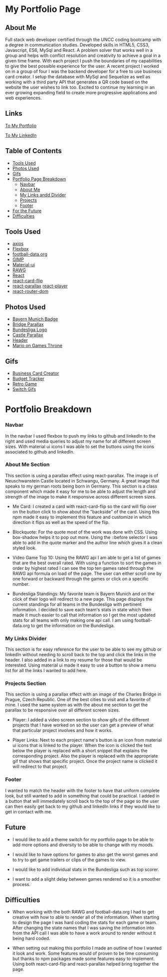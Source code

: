 # My Portfolio Page

## About Me

Full stack web developer certified through the UNCC coding bootcamp with a degree in communication studies. Developed skills in HTML5, CSS3, Javascript, ES6, MySql and React. A problem solver that works well in a group and helps with conflict resolution and creativity to achieve a goal in a given time frame. With each project I push the boundaries of my capabilities to give the best possible experience for the user. A recent project I worked on in a group of four I was the backend developer for a free to use business card creator. I setup the database with MySql and Sequelize as well as working with a third party API that generates a QR code based on the website the user wishes to link too. Excited to continue my learning in an ever growing expanding field to create more progressive applications and web experiences.

## Links

[To My Portfolio](https://mrtrpak.github.io/my-page/)

[To My LinkedIn](https://www.linkedin.com/in/michael-trpak/)

## Table of Contents

- [Tools Used](#Tools-Used)
- [Photos Used](#Photos-Used)
- [Gifs](#Gifs)
- [Portfolio Page Breakdown](#Portfolio-Breakdown)
  * [Navbar](#Navbar)
  * [About Me](#About-Me-Section)
  * [My Links andd Divider](#My-Links-Divider)
  * [Projects](#Projects-Section)
  * [Footer](#Footer)
- [For the Future](#Future)
- [Difficulties](#Difficulties)

## Tools Used

- [axios](https://www.npmjs.com/package/axios)
- [Flexbox](https://yoksel.github.io/flex-cheatsheet/#align-items)
- [football-data.org](https://www.football-data.org/documentation/api)
- [GIMP](https://www.gimp.org/)
- [Material-ui](https://material-ui.com/)
- [RAWG](https://rawg.io/apidocs)
- [React](https://reactjs.org/)
- [react-card-flip](https://www.npmjs.com/package/react-card-flip)
- [react-parallax](https://www.npmjs.com/package/react-parallax)
[react-player](https://www.npmjs.com/package/react-player)
- [react-router-dom](https://www.npmjs.com/package/react-router-dom)

## Photos Used

- [Bayern Munich Badge](https://img.fcbayern.com/image/upload/f_auto,q_auto/t_productstage/eCommerce/produkte/20550/aufnaeher-logo.png)
- [Bridge Parallax](https://unsplash.com/photos/q0AtbGIOb5k)
- [Bundesliga Logo](https://lh3.googleusercontent.com/proxy/ink1CpRH4fLbp5jaM7JM-5lNNupXg2VtA7Mu50dJAFMr_MOPFBvtgDGbEe5UKjaUa31fYp4QhBLed3BBothYA9C2N2Myh6vkO4BXtJ7IJVdvK8U9VlB8d9EOBdn_H6qIlmqP_168VOTBiEo)
- [Castle Parallax](https://unsplash.com/photos/IZunjrb3soo)
- [Header](https://unsplash.com/photos/5fIoyoKlz7A)
- [Mario on Games Throne](https://i.kym-cdn.com/photos/images/original/000/423/515/f35.jpg)

## Gifs

- [Business Card Creator](./src/gifs/businessCard.gif)
- [Budget Tracker](./src/gifs/budgetTracker.gif)
- [Retro Game](./src/gifs/game.gif)
- [Switch Gifs](./src/gifs/switchGifs.gif)

# Portfolio Breakdown

### Navbar

In the navbar I used flexbox to push my links to github and linkedIn to the right and used media queries to adjust my name for all different screen sizes. With material ui icons I was able to set the buttons using the icons associated to github and linkedIn.

### About Me Section

This section is using a parallax effect using react-parallax. The image is of Neuschwanstein Castle located in Schwangu, Germany. A great image that speaks to my german roots being born in Germany. This section is a class component which made it easy for me to be able to adjust the length and strength of the image to make it responsive across different screen sizes.

  - Me Card: I created a card with react-card-flip so the card will flip over on the button click to show about the "backside" of the card. Using this npm made it easy to implement this feature and customize in which direction it flips as well as the speed of the flip.

  - Blockquote: For the quote most of the work was done with CSS. Using box-shadow helps it to pop out more. Using the ::before selector I was able to add in the quote marker and the author line which gives it a clean styled look. 

  - Video Game Top 10: Using the RAWG api I am able to get a list of games that are the best overall rated. With using a function to sort the games in order by highest rated I can see the top ten games rated through the RAWG api formula on load of the page. The user can either scroll one by one forward or backward through the games or click on a specific number. 

  - Bundesliga Standings: My favorite team is Bayern Munich and on the click of their logo will redirect to a new page. This page displays the current standings for all teams in the Bundesliga with pertinent information. I decided to save each team's stats in state which then made it much easier to call that information so I get the most updated stats for all teams with only making one api call. I am using football-data.org to get the information on the Bundesliga.

### My Links Divider

This section is for easy reference for the user to be able to see my github or linkedIn without needing to scroll back to the top and click the links in the header. I also added in a link to my resume for those that would be interested. Using material ui made it easy to use a button to show a menu list for all the links I wanted to add here.

### Projects Section

This section is using a parallax effect with an image of the Charles Bridge in Prague, Czech Republic. One of the best cities to visit and a favorite of mine. I used the same system as with the about me section to get the parallax to be responsive over all different screen sizes.

  - Player: I added a video screen section to show gifs of the different projects that I have worked on so the user can get a preview of what that particular project involves and how it works.

  - Player Links: Next to each project name's button is an icon from material ui icons that is linked to the player. When the icon is clicked the text below the player is replaced with a short snippet that explains the corresponding project. Also the player is replaced with the appropriate gif that shows that specific project. Once the project name is clicked it will redirect to that project.

### Footer

I wanted to match the header with the footer to have that uniform complete look, but still wanted to add in something that could be practical. I added in a button that will immediately scroll back to the top of the page so the user can then easily get back to my github and linkedIn links if they would like to get in contact with me.

## Future 

- I would like to add a theme switch for my portfolio page to be able to add more options and diversity to be able to change with my moods.

- I would like to have options for games to also get the worst games and to try to get game trailers or clips of the games to view.

- I would like to add individual stats in the Bundesliga such as top scorer.

- I want to add a slight delay between games rendered so it is a smoother process. 

## Difficulties

- When working with the both RAWG and football-data.org I had to get creative with how to able to render all of the information. When starting to design the page I was hard coding the stats for each game or team. After changing the state names that I was saving the information into from the API call I was able to have a work around to render without it being hard coded. 

- When setting out making this portfolio I made an outline of how I wanted it look and work. Some features would of proven to be time consuming but thanks to npm packages made some features easy to implement. Using both react-card-flip and react-parallax helped bring together the page.
